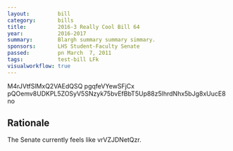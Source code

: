 ```yaml
---
layout:         bill
category:       bills
title:          2016-3 Really Cool Bill 64
year:           2016-2017
summary:        Blargh summary summary simmary.
sponsors:       LHS Student-Faculty Senate
passed:         pn March  7, 2011
tags:           test-bill LFk
visualworkflow: true
---
```



M4rJVtfSlMxQ2VAEdQSQ pgqfeVYewSFjCx pQOemv8UDKPL5ZOSyV5SNzyk75bvEfBbT5Up88z5lhrdNhx5bJg8xUucE8no 




Rationale
---------
The Senate currently feels like vrVZJDNetQzr.
